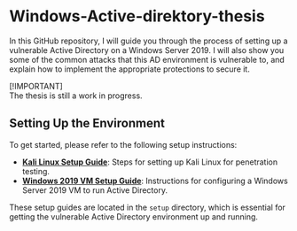 # Windows-Active-direktory-thesis

In this GitHub repository, I will guide you through the process of setting up a vulnerable Active Directory on a Windows Server 2019. I will also show you some of the common attacks that this AD environment is vulnerable to, and explain how to implement the appropriate protections to secure it.

[!IMPORTANT]  
The thesis is still a work in progress.

## Setting Up the Environment

To get started, please refer to the following setup instructions:

- **[Kali Linux Setup Guide](setup/kaliSetUp.md)**: Steps for setting up Kali Linux for penetration testing.
- **[Windows 2019 VM Setup Guide](setup/windows2019VMsetup.md)**: Instructions for configuring a Windows Server 2019 VM to run Active Directory.

These setup guides are located in the `setup` directory, which is essential for getting the vulnerable Active Directory environment up and running.

